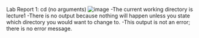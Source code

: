 Lab Report 1:
cd (no arguments)
![image](https://github.com/Ayyuan1/cse15l-lab-reports/assets/156359241/dba7d470-4a08-4c65-bb1b-2797d2a8b2fa)
-The current working directory is lecture1
-There is no output because nothing will happen unless you state which directory you would want to change to.
-This output is not an error; there is no error message.
